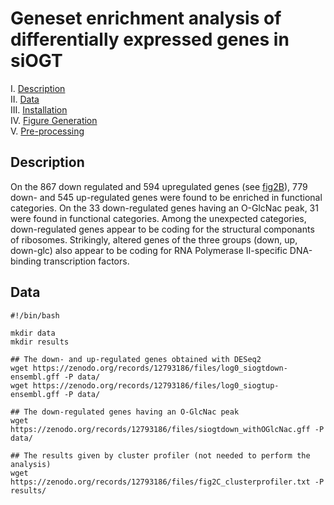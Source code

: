 # Geneset enrichment analysis of differentially expressed genes in siOGT

I. [Description](#description)  
II. [Data](#data)  
III. [Installation](#installation)  
IV. [Figure Generation](#figure-generation)  
V. [Pre-processing](#pre-processing)  


## Description

On the 867 down regulated and 594 upregulated genes (see [fig2B](../B/README.md)), 779 down- and 545 up-regulated genes were found to be enriched in functional categories. On the 33 down-regulated genes having an O-GlcNac peak, 31 were found in functional categories. Among the unexpected categories, down-regulated genes appear to be coding for the structural componants of ribosomes. Strikingly, altered genes of the three groups (down, up, down-glc) also appear to be coding for RNA Polymerase II-specific DNA-binding transcription factors.


## Data


```
#!/bin/bash

mkdir data
mkdir results

## The down- and up-regulated genes obtained with DESeq2
wget https://zenodo.org/records/12793186/files/log0_siogtdown-ensembl.gff -P data/
wget https://zenodo.org/records/12793186/files/log0_siogtup-ensembl.gff -P data/

## The down-regulated genes having an O-GlcNac peak
wget https://zenodo.org/records/12793186/files/siogtdown_withOGlcNac.gff -P data/

## The results given by cluster profiler (not needed to perform the analysis)
wget https://zenodo.org/records/12793186/files/fig2C_clusterprofiler.txt -P results/
```